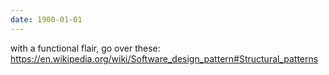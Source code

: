 ```yaml
---
date: 1900-01-01
---
```



with a functional flair, go over these:
https://en.wikipedia.org/wiki/Software_design_pattern#Structural_patterns
